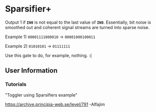 # Sparsifier+
Output 1 if **`IN0`** is not equal to the last value of **`IN0`**. Essentially, bit noise is smoothed out and coherent signal streams are turned into sparse noise.

Example 1) `00001111000010` -> `00001000100011`

Example 2) `01010101` -> `01111111`

Use this gate to do, for example, nothing. :(

## User Information

### Tutorials
"Toggler using Sparsifiers example"

https://archive.principia-web.se/level/791 -Alfajim